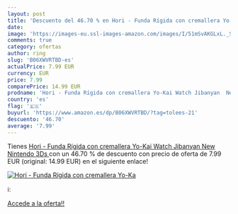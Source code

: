 ```yaml
---
layout: post
title: 'Descuento del 46.70 % en Hori - Funda Rígida con cremallera Yo-Ka'
date: 
image: 'https://images-eu.ssl-images-amazon.com/images/I/51mSvAKGLxL._SL200_.jpg'
comments: true
category: ofertas
author: ring
slug: 'B06XWVRTBD-es'
actualPrice: 7.99 EUR
currency: EUR
price: 7.99
comparePrice: 14.99 EUR
prodname: 'Hori - Funda Rígida con cremallera Yo-Kai Watch Jibanyan  New Nintendo 3Ds '
country: 'es'
flag: '🇪🇸'
buyurl: 'https://www.amazon.es/dp/B06XWVRTBD/?tag=tolees-21'
descuento: '46.70'
average: '7.99'
---
```


Tienes [Hori - Funda Rígida con cremallera Yo-Kai Watch Jibanyan  New Nintendo 3Ds ](https://www.amazon.es/dp/B06XWVRTBD/?tag=tolees-21) con un 46.70 % de descuento con precio de oferta de 7.99 EUR (original: 14.99 EUR) en el siguiente enlace!

[![Hori - Funda Rígida con cremallera Yo-Ka](https://images-eu.ssl-images-amazon.com/images/I/51mSvAKGLxL._SL200_.jpg)](https://www.amazon.es/dp/B06XWVRTBD/?tag=tolees-21)

ℹ️:


[Accede a la oferta!!](https://www.amazon.es/dp/B06XWVRTBD/?tag=tolees-21)
